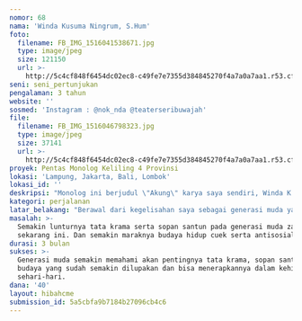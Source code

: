 ```yaml
---
nomor: 68
nama: 'Winda Kusuma Ningrum, S.Hum'
foto:
  filename: FB_IMG_1516041538671.jpg
  type: image/jpeg
  size: 121150
  url: >-
    http://5c4cf848f6454dc02ec8-c49fe7e7355d384845270f4a7a0a7aa1.r53.cf2.rackcdn.com/be07afdd-c4d1-46e9-a578-c3217ad1c4b9/FB_IMG_1516041538671.jpg
seni: seni_pertunjukan
pengalaman: 3 tahun
website: ''
sosmed: 'Instagram : @nok_nda @teaterseribuwajah'
file:
  filename: FB_IMG_1516046798323.jpg
  type: image/jpeg
  size: 37141
  url: >-
    http://5c4cf848f6454dc02ec8-c49fe7e7355d384845270f4a7a0a7aa1.r53.cf2.rackcdn.com/bfe13770-8dd7-4524-a3a5-aa106f6708a3/FB_IMG_1516046798323.jpg
proyek: Pentas Monolog Keliling 4 Provinsi
lokasi: 'Lampung, Jakarta, Bali, Lombok'
lokasi_id: ''
deskripsi: "Monolog ini berjudul \"Akung\" karya saya sendiri, Winda K.N, yang menceritakan tentang perjalanan hidup seorang kakek/akung yang diceritakan kembali oleh cucunya. Cerita yang diangkat berdasarkan kisah nyata saya dan kakek saya. Monolog \"Akung\" ini menggunakan idiom Jawa seperti tembang Jawa dan dialek Jawa. Monolog ini mengangkat budaya Jawa Tengah yang mewacanakan nilai-nilai luhur nenek moyang yang masih sesuai dengan keadaan zaman sekarang, misalnya tata krama, sopan santun, toleransi terhadap perbedaan, menjaga lingkungan.\r\nMonolog ini akan dipentaskan di 4 kota dalam kurun waktu 3 bulan yaitu bulan September-November."
kategori: perjalanan
latar_belakang: "Berawal dari kegelisahan saya sebagai generasi muda yang melihat lingkungan atau masyarakat pada zaman ini terutama generasi muda, banyak yang sudah melupakan tata krama, sopan santun serta budaya-budaya karena dianggap sudah kuno dan ketinggalan zaman.\r\nSaya ingin membagikan nasehat-nasehat almarhum kakek saya tentang tata krama serta budaya sehingga diharapkan generasi muda memiliki sedikit bekal tentang bagaiman menghormati orang lain, bersosial, bertoleransi dan sebagainya.\r\nSelain itu saya ingin membawa budaya Jawa Tengah keluar dan juga mengingatkan kembali kepada masyarakat Jawa khususnya Jawa Tengah yang sudah bermukim di daerah lain (Lampung, Jakarta, Bali dan Lombok)"
masalah: >-
  Semakin lunturnya tata krama serta sopan santun pada generasi muda zaman
  sekarang ini. Dan semakin maraknya budaya hidup cuek serta antisosial.
durasi: 3 bulan
sukses: >-
  Generasi muda semakin memahami akan pentingnya tata krama, sopan santun dan
  budaya yang sudah semakin dilupakan dan bisa menerapkannya dalam kehidupan
  sehari-hari.
dana: '40'
layout: hibahcme
submission_id: 5a5cbfa9b7184b27096cb4c6
---
```

